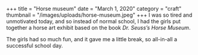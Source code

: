 +++
title = "Horse museum"
date = "March 1, 2020"
category = "craft"
thumbnail = "/images/uploads/horse-museum.jpeg"
+++
I was so tired and unmotivated today, and so instead of normal school, I had the girls put together a horse art exhibit based on the book _Dr. Seuss’s Horse Museum_.

The girls had so much fun, and it gave me a little break, so all-in-all a successful school day.
